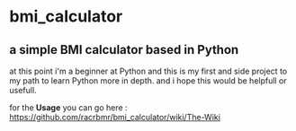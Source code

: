 # bmi_calculator
## a simple BMI calculator based in Python

at this point i'm a beginner at Python and this is my first and side project to my path to learn Python more in depth.
and i hope this would be helpfull or usefull.

for the **Usage** you can go here : 
  https://github.com/racrbmr/bmi_calculator/wiki/The-Wiki
